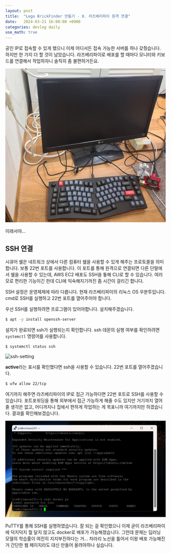 ```yaml
---
layout: post
title:  "Lego BrickFinder 만들기 - 8. 라즈베리파이 원격 연결"
date:   2024-03-21 16:00:00 +0900
categories: devlog daily
use_math: true
---
```


공인 IP로 접속할 수 있게 했으니 이제 어디서든 접속 가능한 서버를 하나 갖췄습니다. 하지만 한 가지 더 할 것이 남았습니다. 라즈베리파이로 배포를 할 때마다 모니터와 키보드를 연결해서 작업하자니 솔직히 좀 불편하거든요.

![room](/assets/images/2024-03-21-lego-finder-8/room.jpg)

이래서야...

## SSH 연결

시큐어 쉘은 네트워크 상에서 다른 컴퓨터 쉘을 사용할 수 있게 해주는 프로토콜을 의미합니다. 보통 22번 포트를 사용합니다. 이 포트를 통해 원격으로 연결되면 다른 단말에서 쉘을 사용할 수 있는데, AWS EC2 배포도 SSH을 톻해 CLI로 할 수 있습니다. 여러모로 편리한 기능이긴 한데 CLI에 익숙해지기까진 좀 시간이 걸리긴 합니다.

SSH 설정은 운영체제에 따라 다릅니다. 현재 라즈베리파이의 리눅스 OS 우분투입니다. cmd로 SSH를 실행하고 22번 포트를 열어주어야 합니다.

우선 SSH를 실행하려면 프로그램이 있어야합니다. 설치해주겠습니다.

```bash
$ apt -y install openssh-server
```

설치가 완료되면 ssh가 실행되는지 확인합니다. ssh 데몬의 실행 여부를 확인하려면 `systemctl` 명령어를 사용합니다.

```bash
$ systemctl status ssh
```

![ssh-setting](/assets/images/2024-03-21-lego-finder-8/ssh-setting.jpg)

**active**라는 표시를 확인했다면 ssh을 사용할 수 있습니다. 22번 포트를 열어주겠습니다.

```bash
$ ufw allow 22/tcp
```

여기까지 해주면 라즈베리파이의 IP로 접근 가능하다면 22번 포트로 SSH를 사용할 수 있습니다. 포트포워딩을 통해 외부에서 접근 가능하게 해줄 수도 있지만 거기까지 열어줄 생각은 없고, 어디까지나 집에서 편하게 작업하는 게 목표니까 여기까지만 하겠습니다. 결과를 확인해보겠습니다.

![result](/assets/images/2024-03-21-lego-finder-8/result.png)

PuTTY를 통해 SSH를 실행하였습니다. 잘 되는 걸 확인했으니 이제 굳이 라즈베리파이에 덕지덕지 뭘 달지 않고도 docker로 배포가 가능해졌습니다. 그런데 문제는 딥러닝 모델의 학습률이 여전히 지지부진하다는 거... 차라리 노선을 틀어서 이왕 배포 가능해진 거 간단한 웹 페이지라도 대신 만들어 올려야하나 싶습니다.
